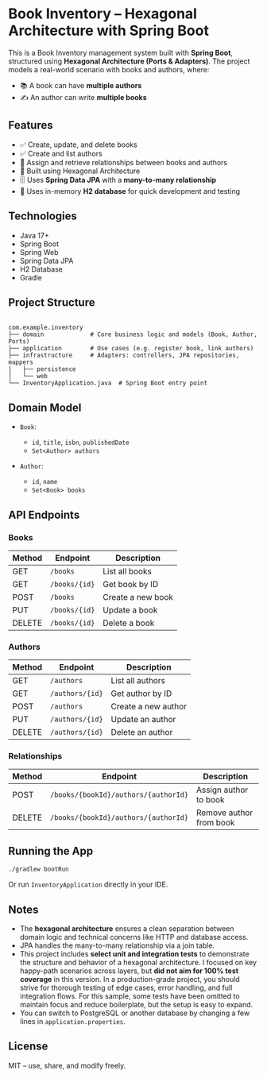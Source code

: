 # Book Inventory – Hexagonal Architecture with Spring Boot

This is a Book Inventory management system built with **Spring Boot**, structured using **Hexagonal Architecture (Ports & Adapters)**. The project models a real-world scenario with books and authors, where:

- 📚 A book can have **multiple authors**
- ✍️ An author can write **multiple books**

## Features

- ✅ Create, update, and delete books
- ✅ Create and list authors
- 🔗 Assign and retrieve relationships between books and authors
- 🧱 Built using Hexagonal Architecture
- 🗄️ Uses **Spring Data JPA** with a **many-to-many relationship**
- 🧪 Uses in-memory **H2 database** for quick development and testing

## Technologies

- Java 17+
- Spring Boot
- Spring Web
- Spring Data JPA
- H2 Database
- Gradle

## Project Structure

```

com.example.inventory
├── domain             # Core business logic and models (Book, Author, Ports)
├── application        # Use cases (e.g. register book, link authors)
├── infrastructure     # Adapters: controllers, JPA repositories, mappers
│   ├── persistence
│   └── web
└── InventoryApplication.java  # Spring Boot entry point

````

## Domain Model

- `Book`:
  - `id`, `title`, `isbn`, `publishedDate`
  - `Set<Author> authors`

- `Author`:
  - `id`, `name`
  - `Set<Book> books`

## API Endpoints

### Books

| Method | Endpoint            | Description                |
|--------|---------------------|----------------------------|
| GET    | `/books`            | List all books             |
| GET    | `/books/{id}`       | Get book by ID             |
| POST   | `/books`            | Create a new book          |
| PUT    | `/books/{id}`       | Update a book              |
| DELETE | `/books/{id}`       | Delete a book              |

### Authors

| Method | Endpoint             | Description                |
|--------|----------------------|----------------------------|
| GET    | `/authors`           | List all authors           |
| GET    | `/authors/{id}`      | Get author by ID           |
| POST   | `/authors`           | Create a new author        |
| PUT    | `/authors/{id}`      | Update an author           |
| DELETE | `/authors/{id}`      | Delete an author           |

### Relationships

| Method | Endpoint                                        | Description                            |
|--------|-------------------------------------------------|----------------------------------------|
| POST   | `/books/{bookId}/authors/{authorId}`            | Assign author to book                  |
| DELETE | `/books/{bookId}/authors/{authorId}`            | Remove author from book                |

## Running the App

```bash
./gradlew bootRun
````

Or run `InventoryApplication` directly in your IDE.

## Notes

* The **hexagonal architecture** ensures a clean separation between domain logic and technical concerns like HTTP and database access.
* JPA handles the many-to-many relationship via a join table.
* This project includes **select unit and integration tests** to demonstrate the structure and behavior of a hexagonal architecture.
  I focused on key happy-path scenarios across layers, but **did not aim for 100% test coverage** in this version.
  In a production-grade project, you should strive for thorough testing of edge cases, error handling, and full integration flows.
  For this sample, some tests have been omitted to maintain focus and reduce boilerplate, but the setup is easy to expand.
* You can switch to PostgreSQL or another database by changing a few lines in `application.properties`.

## License

MIT – use, share, and modify freely.
